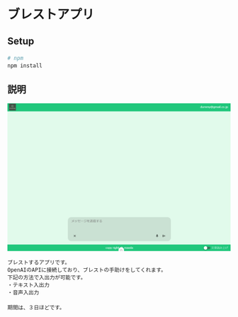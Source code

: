 # ブレストアプリ

## Setup
```bash
# npm
npm install
```

## 説明
![イメージ画像](/public/ブレストアプリ.png)

```bash
ブレストするアプリです。
OpenAIのAPIに接続しており、ブレストの手助けをしてくれます。
下記の方法で入出力が可能です。
・テキスト入出力
・音声入出力

期間は、３日ほどです。
```
